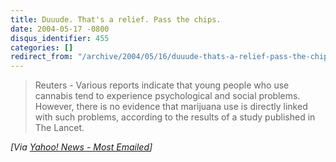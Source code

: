 ```yaml
---
title: Duuude. That's a relief. Pass the chips.
date: 2004-05-17 -0800
disqus_identifier: 455
categories: []
redirect_from: "/archive/2004/05/16/duuude-thats-a-relief-pass-the-chips.aspx/"
---
```


> Reuters - Various reports indicate that young people who use cannabis
> tend to experience psychological and social problems. However, there
> is no evidence that marijuana use is directly linked with such
> problems, according to the results of a study published in The Lancet.

*[Via [Yahoo! News - Most
Emailed](http://us.rd.yahoo.com/dailynews/rss/mostemailed/*http://story.news.yahoo.com/news?tmpl=story2&u=/nm/cannabis_psychosocial_dc)]*

